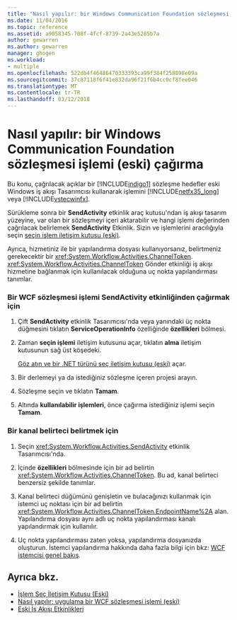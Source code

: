```yaml
---
title: "Nasıl yapılır: bir Windows Communication Foundation sözleşmesi işlemi (eski) çağırma | Microsoft Docs"
ms.date: 11/04/2016
ms.topic: reference
ms.assetid: a9058345-708f-4fcf-8739-2a43e5285b7a
author: gewarren
ms.author: gewarren
manager: ghogen
ms.workload:
- multiple
ms.openlocfilehash: 522db4f46486470333393ca99f384f258898e09a
ms.sourcegitcommit: 37c87118f6f41e832da96f21f6b4cc0cf8fee046
ms.translationtype: MT
ms.contentlocale: tr-TR
ms.lasthandoff: 03/12/2018
---
```

# <a name="how-to-invoke-a-windows-communication-foundation-contract-operation-legacy"></a>Nasıl yapılır: bir Windows Communication Foundation sözleşmesi işlemi (eski) çağırma
Bu konu, çağrılacak açıklar bir [!INCLUDE[indigo1](../workflow-designer/includes/indigo1_md.md)] sözleşme hedefler eski Windows iş akışı Tasarımcısı kullanarak işlemini [!INCLUDE[netfx35_long](../workflow-designer/includes/netfx35_long_md.md)] veya [!INCLUDE[vstecwinfx](../workflow-designer/includes/vstecwinfx_md.md)].

 Sürükleme sonra bir **SendActivity** etkinlik araç kutusu'ndan iş akışı tasarım yüzeyine, var olan bir sözleşmeyi içeri aktarabilir ve hangi işlemi değerinden çağrılacak belirlemek **SendActivity** Etkinlik. Sizin ve işlemlerini aracılığıyla seçin [seçin işlem iletişim kutusu (eski)](../workflow-designer/choose-operation-dialog-box-legacy.md).

 Ayrıca, hizmetiniz ile bir yapılandırma dosyası kullanıyorsanız, belirtmeniz gerekecektir bir <xref:System.Workflow.Activities.ChannelToken>. <xref:System.Workflow.Activities.ChannelToken> Gönder etkinliği iş akışı hizmetine bağlanmak için kullanılacak olduğuna uç nokta yapılandırması tanımlar.

### <a name="to-invoke-a-wcf-contract-operation-from-a-sendactivity-activity"></a>Bir WCF sözleşmesi işlemi SendActivity etkinliğinden çağırmak için

1.  Çift **SendActivity** etkinlik Tasarımcısı'nda veya yanındaki üç nokta düğmesini tıklatın **ServiceOperationInfo** özelliğinde **özellikleri** bölmesi.

2.  Zaman **seçin işlemi** iletişim kutusunu açar, tıklatın **alma** iletişim kutusunun sağ üst köşedeki.

     [Göz atın ve bir .NET türünü seç iletişim kutusu (eski)](../workflow-designer/browse-and-select-a-dotnet-type-dialog-box-legacy.md) açar.

3.  Bir derlemeyi ya da istediğiniz sözleşme içeren projesi arayın.

4.  Sözleşme seçin ve tıklatın **Tamam**.

5.  Altında **kullanılabilir işlemleri**, önce çağırma istediğiniz işlemi seçin **Tamam**.

### <a name="to-specify-a-channel-token"></a>Bir kanal belirteci belirtmek için

1.  Seçin <xref:System.Workflow.Activities.SendActivity> etkinlik Tasarımcısı'nda.

2.  İçinde **özellikleri** bölmesinde için bir ad belirtin <xref:System.Workflow.Activities.ChannelToken>. Bu ad, kanal belirteci benzersiz şekilde tanımlar.

3.  Kanal belirteci düğümünü genişletin ve bulacağınızı kullanmak için istemci uç noktası için bir ad belirtin <xref:System.Workflow.Activities.ChannelToken.EndpointName%2A> alan. Yapılandırma dosyası aynı adlı uç nokta yapılandırması kanalı yapılandırmak için kullanılır.

4.  Uç nokta yapılandırması zaten yoksa, yapılandırma dosyanızda oluşturun. İstemci yapılandırma hakkında daha fazla bilgi için bkz: [WCF istemcisi genel bakış](/dotnet/framework/wcf/wcf-client-overview).

## <a name="see-also"></a>Ayrıca bkz.

- [İşlem Seç İletişim Kutusu (Eski)](../workflow-designer/choose-operation-dialog-box-legacy.md)
- [Nasıl yapılır: uygulama bir WCF sözleşmesi işlemi (eski)](../workflow-designer/how-to-implement-a-windows-communication-foundation-contract-operation-legacy.md)
- [Eski İş Akışı Etkinlikleri ](../workflow-designer/legacy-workflow-activities.md)